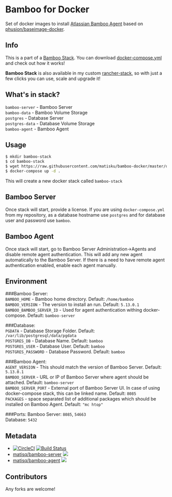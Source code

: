# Bamboo for Docker

Set of docker images to install [Atlassian Bamboo Agent](https://www.atlassian.com/software/bamboo) based on [phusion/baseimage-docker](https://github.com/phusion/baseimage-docker).

## Info
This is a part of a [Bamboo Stack](https://github.com/matisku/bamboo-docker). You can download [docker-compose.yml](https://github.com/matisku/bamboo-docker/blob/master/docker-compose.yml) and check out how it works!

**Bamboo Stack** is also available in my custom [rancher-stack](https://github.com/matisku/rancher-catalog), so with just a few clicks you can use, scale and upgrade it!

## What's in stack?
`bamboo-server` - Bamboo Server  
`bamboo-data` - Bamboo Volume Storage  
`postgres` - Database Server  
`postgres-data` - Database Volume Storage  
`bamboo-agent` - Bamboo Agent  

## Usage
```bash
$ mkdir bamboo-stack
$ cd bamboo-stack
$ wget https://raw.githubusercontent.com/matisku/bamboo-docker/master/docker-compose.yml
$ docker-compose up -d .
```
This will create a new docker stack called `bamboo-stack`

## Bamboo Server
Once stack will start, provide a license. If you are using `docker-compose.yml` from my repository, as a database hostname use `postgres` and for database user and password use `bamboo`.

## Bamboo Agent
Once stack will start, go to Bamboo Server Administration->Agents and disable remote agent authentication. This will add any new agent automatically to the Bamboo Server. If there is a need to have remote agent authentication enabled, enable each agent manually.

## Environment
###Bamboo Server:  
`BAMBOO_HOME` - Bamboo home directory. Default: `/home/bamboo`  
`BAMBOO_VERSION` - The version to install an run. Default: `5.13.0.1`  
`BAMBOO_BAMBOO_SERVER_ID` - Used for agent authentication withing docker-compose. Default: `bamboo-server`  

###Database:  
`PGDATA` - Database Storage Folder. Default: `/var/lib/postgresql/data/pgdata`  
`POSTGRES_DB` - Database Name. Default: `bamboo`  
`POSTGRES_USER` - Database User. Default: `bamboo`  
`POSTGRES_PASSWORD` - Database Password. Default: `bamboo`  
 
###Bamboo Agent:  
`AGENT_VERSION` - This should match the version of Bamboo Server. Default: `5.13.0.1`  
`BAMBOO_SERVER` - URL or IP of Bamboo Server where agent should be attached. Default: `bamboo-server`  
`BAMBOO_SERVER_PORT` - External port of Bamboo Server UI. In case of using docker-compose stack, this can be linked name. Default: `8085`  
`PACKAGES` - space separated list of additional packages which should be installed on Bamboo Agent. Default: `"mc htop"`  

###Ports:
Bamboo Server: `8085`, `54663`  
Database: `5432`  

## Metadata
* [![CircleCI](https://circleci.com/gh/matisku/bamboo-docker.svg?style=svg)](https://circleci.com/gh/matisku/bamboo-docker)  [![Build Status](https://travis-ci.org/matisku/bamboo-docker.svg?branch=master)](https://travis-ci.org/matisku/bamboo-docker) 
* [matisq/bamboo-server](https://hub.docker.com/r/matisq/bamboo-server/) [![](https://images.microbadger.com/badges/image/matisq/bamboo-server.svg)](http://microbadger.com/images/matisq/bamboo-server "Get your own image badge on microbadger.com")  
* [matisq/bamboo-agent](https://hub.docker.com/r/matisq/bamboo-agent/) [![](https://images.microbadger.com/badges/image/matisq/bamboo-agent.svg)](http://microbadger.com/images/matisq/bamboo-agent "Get your own image badge on microbadger.com")

## Contributors
Any forks are welcome!
